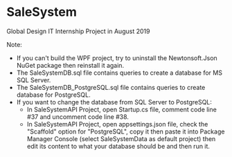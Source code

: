 # SaleSystem
Global Design IT Internship Project in August 2019

Note:
- If you can't build the WPF project, try to uninstall the Newtonsoft.Json NuGet package then reinstall it again.
- The SaleSystemDB.sql file contains queries to create a database for MS SQL Server.
- The SaleSystemDB_PostgreSQL.sql file contains queries to create database for PostgreSQL.
- If you want to change the database from SQL Server to PostgreSQL:
  + In SaleSystemAPI Project, open Startup.cs file, comment code line #37 and uncomment code line #38.
  + In SaleSystemAPI Project, open appsettings.json file, check the "Scaffold" option for "PostgreSQL", copy it then paste it into Package Manager Console (select SaleSystemData as default project) then edit its content to what your database should be and then run it.
